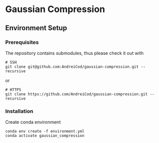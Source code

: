 # Gaussian Compression

## Environment Setup

### Prerequisites

The repository contains submodules, thus please check it out with 
```shell
# SSH
git clone git@github.com:AndreiCod/gaussian-compression.git --recursive
```
or
```shell
# HTTPS
git clone https://github.com/AndreiCod/gaussian-compression.git --recursive
```

### Installation

Create conda environment
```shell
conda env create -f environment.yml
conda activate gaussian_compression
```